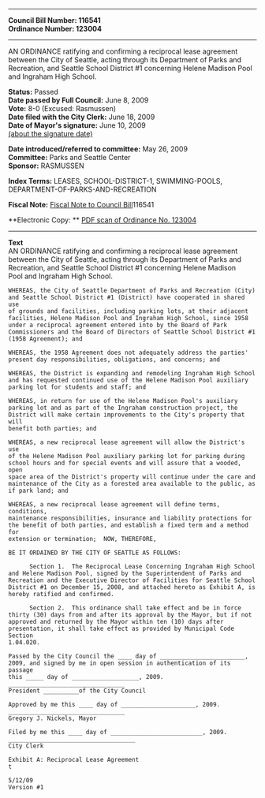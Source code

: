 * * * * *  
  
**Council Bill Number: [](#h0)[](#h2)116541**   
**Ordinance Number: 123004**  
  
* * * * *  
  
AN ORDINANCE ratifying and confirming a reciprocal lease agreement between the City of Seattle, acting through its Department of Parks and Recreation, and Seattle School District \#1 concerning Helene Madison Pool and Ingraham High School.  
  
**Status:** Passed   
**Date passed by Full Council:** June 8, 2009   
**Vote:** 8-0 (Excused: Rasmussen)   
**Date filed with the City Clerk:** June 18, 2009   
**Date of Mayor's signature:** June 10, 2009   
[(about the signature date)](/~public/approvaldate.htm)   
  
  
**Date introduced/referred to committee:** May 26, 2009   
**Committee:** Parks and Seattle Center   
**Sponsor:** RASMUSSEN   
  
**Index Terms:** LEASES, SCHOOL-DISTRICT-1, SWIMMING-POOLS, DEPARTMENT-OF-PARKS-AND-RECREATION  
  
**Fiscal Note:** [Fiscal Note to Council Bill](http://clerk.seattle.gov/~public/fnote/116541.htm)[](#h1)[](#h3)116541  
  
**Electronic Copy: ** [PDF scan of Ordinance No. 123004](/~archives/Ordinances/Ord_123004.pdf)  
  
* * * * *  
  
**Text**  
    AN ORDINANCE ratifying and confirming a reciprocal lease agreement  
    between the City of Seattle, acting through its Department of Parks and  
    Recreation, and Seattle School District #1 concerning Helene Madison  
    Pool and Ingraham High School.  
  
    WHEREAS, the City of Seattle Department of Parks and Recreation (City)  
    and Seattle School District #1 (District) have cooperated in shared use  
    of grounds and facilities, including parking lots, at their adjacent  
    facilities, Helene Madison Pool and Ingraham High School, since 1958  
    under a reciprocal agreement entered into by the Board of Park  
    Commissioners and the Board of Directors of Seattle School District #1  
    (1958 Agreement); and  
  
    WHEREAS, the 1958 Agreement does not adequately address the parties'  
    present day responsibilities, obligations, and concerns; and  
  
    WHEREAS, the District is expanding and remodeling Ingraham High School  
    and has requested continued use of the Helene Madison Pool auxiliary  
    parking lot for students and staff; and  
  
    WHEREAS, in return for use of the Helene Madison Pool's auxiliary  
    parking lot and as part of the Ingraham construction project, the  
    District will make certain improvements to the City's property that will  
    benefit both parties; and  
  
    WHEREAS, a new reciprocal lease agreement will allow the District's use  
    of the Helene Madison Pool auxiliary parking lot for parking during  
    school hours and for special events and will assure that a wooded, open  
    space area of the District's property will continue under the care and  
    maintenance of the City as a forested area available to the public, as  
    if park land; and  
  
    WHEREAS, a new reciprocal lease agreement will define terms, conditions,  
    maintenance responsibilities, insurance and liability protections for  
    the benefit of both parties, and establish a fixed term and a method for  
    extension or termination;  NOW, THEREFORE,  
  
    BE IT ORDAINED BY THE CITY OF SEATTLE AS FOLLOWS:  
  
          Section 1.  The Reciprocal Lease Concerning Ingraham High School  
    and Helene Madison Pool, signed by the Superintendent of Parks and  
    Recreation and the Executive Director of Facilities for Seattle School  
    District #1 on December 15, 2008, and attached hereto as Exhibit A, is  
    hereby ratified and confirmed.  
  
          Section 2.  This ordinance shall take effect and be in force  
    thirty (30) days from and after its approval by the Mayor, but if not  
    approved and returned by the Mayor within ten (10) days after  
    presentation, it shall take effect as provided by Municipal Code Section  
    1.04.020.  
  
    Passed by the City Council the ____ day of ________________________,  
    2009, and signed by me in open session in authentication of its passage  
    this _____ day of ___________________, 2009.  
    _________________________________  
    President __________of the City Council  
  
    Approved by me this ____ day of _____________________, 2009.  
    _________________________________  
    Gregory J. Nickels, Mayor  
  
    Filed by me this ____ day of __________________________, 2009.  
    ____________________________________  
    City Clerk  
  
    Exhibit A: Reciprocal Lease Agreement  
    t  
  
    5/12/09  
    Version #1  
